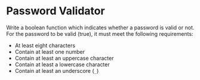# Password Validator

Write a boolean function which indicates whether a password is valid or not. 
For the password to be valid (true), it must meet the following requirements:
- At least eight characters
- Contain at least one number
- Contain at least an uppercase character
- Contain at least a lowercase character
- Contain at least an underscore (`_`)
